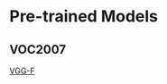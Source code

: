 # Pre-trained Models

## VOC2007

[VGG-F](https://drive.google.com/file/d/1GtGRocWuUrQzo2NUYOLzplM-F-Q2P7VW/view?usp=sharing)
